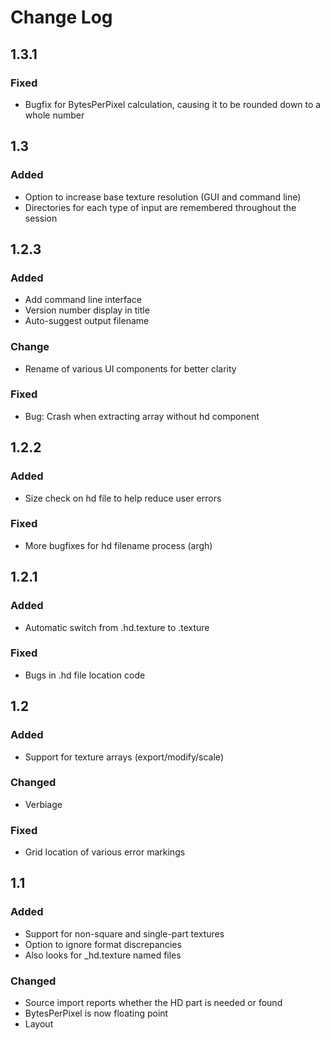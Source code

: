 ﻿# Change Log

## 1.3.1

### Fixed
- Bugfix for BytesPerPixel calculation, causing it to be rounded down to a whole number

## 1.3

### Added
- Option to increase base texture resolution (GUI and command line)
- Directories for each type of input are remembered throughout the session

## 1.2.3

### Added
- Add command line interface
- Version number display in title
- Auto-suggest output filename

### Change
- Rename of various UI components for better clarity

### Fixed
- Bug: Crash when extracting array without hd component


## 1.2.2

### Added
- Size check on hd file to help reduce user errors

### Fixed
- More bugfixes for hd filename process (argh)

## 1.2.1

### Added
- Automatic switch from .hd.texture to .texture

### Fixed
- Bugs in .hd file location code

## 1.2

### Added
- Support for texture arrays (export/modify/scale)

### Changed
- Verbiage

### Fixed
- Grid location of various error markings


## 1.1

### Added
- Support for non-square and single-part textures
- Option to ignore format discrepancies
- Also looks for _hd.texture named files

### Changed
- Source import reports whether the HD part is needed or found
- BytesPerPixel is now floating point
- Layout

